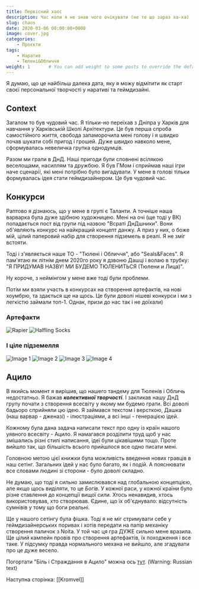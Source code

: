 ```yaml
---
title: Первісний хаос
description: Час коли я не знав чого очікувати (не те що зараз ха-ха)
slug: chaos
date: 2020-03-06 00:00:00+0000
image: cover.jpg
categories:
    - Проєкти
tags:
    - Наратив
    - Тюлені&Обличчя
weight: 1       # You can add weight to some posts to override the default sorting (date descending)
---
```


Я думаю, що це найбільш далека дата, яку я можу відмітити як старт своєї персональної творчості у наративі та геймдизайні.

## Context
Загалом то був чудовий час. Я тільки-но переїхав з Дніпра у Харків для навчання у Харківській Школі Архітектури. Це був перша спроба самостійного життя, свобода запаморочила мені голову і я швидко почав шукати собі пригод і грошей. Дуже швидко навколо мене, сформувалась невеличка групка однодумців. 

Разом ми грали в ДнД. Наші пригоди були сповнені всілякою веселощами, насиллям та дружбою. Я був ГМом і сприймав наші ігри наче сценарії, які мені потрібно було вигадувати. У мене в голові тільки формувалась ідея стати геймдизайнером. Це був чудовий час.
## Конкурси
Раптово я дізнаюсь, що у мене в групі є Таланти. А точніше наша варварка була дуже здібною художницею. Мені на очі (ще тоді у ВК) попадається пост від групи під назвою "Всраті ДнДшники". Вони об'являють конкурс на найкращий концепт данжу. А приз у них, о боже мій, цілий паперовий набір для створення підземель в реалі. Я не зміг встояти.

Тоді і з'являється наше ТО - "Тюлені і Обличчя", або "Seals&Faces". Я пам'ятаю як літнім днем 2020го року я дзвоню Дашці і волаю в трубку: "Я ПРИДУМАВ НАЗВУ! МИ БУДЕМО ТЮЛЕНИТЬСЯ (Тюлени и Лица)". 

Ну короче, з неймінгом у мене вже тоді були проблеми.

Потім ми взяли участь в конкурсах на створення артефактів, на нові хоумбрю, та здається ще на щось. Це були доволі нішеві конкурси і ми з легкістю займали топ-1. Однак, призи до нас так і не доїхали)

### Артефакти
![Rapier](rapier.jpg) ![Halfling Socks](sock.jpg)

### І ціле підземелля
![Image 1](dung_01.jpg) ![Image 2](dung_01.jpg) ![Image 3](dung_03.jpg) ![Image 4](dung_04.jpg)


## Ацило
В якийсь момент я вирішив, що нашего тандему для Тюленів і Обличь недостатньо. Я бажав ***колективної творчості***. І закликав нашу ДнД групу почати з створення всесвіту у якому ми будемо грати. Всі доволі бадьоро сприйняли цю ідею. Я займався текстом і версткою, Дашка (наш варвар - дженазі) - ілюстраціями, а всі інші - генерацією ідей.

Кожному була дана задача написати текст про одну із країн нашого уявного всесвіту - Ацило. Я намагався розділити труд щоб у нас змішались різні стилі написання, ідеї були цікавішими тощо. Проте вийшло так, що більшість всього прийшлося все одно писати мені.

Головною метою цієї книжки була можливість введення нових гравців в наш сетінг. Загальних ідей у нас було багато, як і подій. А пояснювати все словами людині зі сторони - було доволі складно.

Не думаю, що тоді я сильно замислювався над глобальною концепцією, але якщо щось виділяти, то це *Богів*. У кожної раси, у кожної країни було різне ставлення до концепції вищої сили. Хтось ненавидив, хтось використовував, хто створював. Єдине, що їх об'єднувало: відсутність сумнівів у тому що боги реальні.

Ще у нашого сетінгу була фішка. Тоді я не міг стримувати себе у геймдизайнерських поривах і хотів передати на папір механіку створення паличок з Noita. У той час ця гра ДУЖЕ сильно мене вразила. Ще цілий кампейн провів про створення артефактів, їх походження і все таке. У підсумку правда нормального механа не вийшло, але згадувати про це дуже весело.

Погортати "Біль і Страждання в Ацило" можна ось [тут](https://drive.google.com/file/d/1qVA00qspJ3dSjpEvCebWW_C5yBsXPN02/view?usp=drive_link). (Warning: Russian text)

Наступна сторінка: [[Kromvel]]
